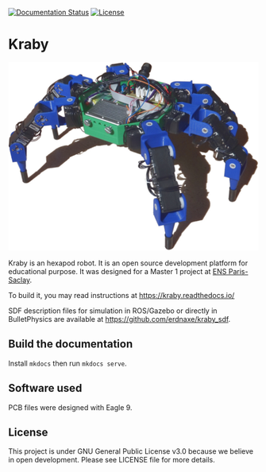 [![Documentation Status](https://img.shields.io/readthedocs/kraby?style=flat-square)](https://kraby.readthedocs.io/en/latest/)
[![License](https://img.shields.io/github/license/erdnaxe/kraby?style=flat-square)](LICENSE)

# Kraby

![Hexapod robot](docs/img/hexapod.jpg)

Kraby is an hexapod robot.
It is an open source development platform for educational purpose.
It was designed for a Master 1
project at [ENS Paris-Saclay](https://ens-paris-saclay.fr/).

To build it, you may read instructions at <https://kraby.readthedocs.io/>

SDF description files for simulation in ROS/Gazebo or directly in BulletPhysics are available at
<https://github.com/erdnaxe/kraby_sdf>.

## Build the documentation

Install `mkdocs` then run `mkdocs serve`.

## Software used

PCB files were designed with Eagle 9.

## License

This project is under GNU General Public License v3.0 because we believe in
open development. Please see LICENSE file for more details.
